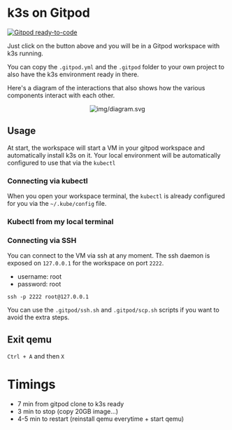 # k3s on Gitpod

[![Gitpod ready-to-code](https://gitpod.io/button/open-in-gitpod.svg)](https://gitpod.io/#https://github.com/yonixw/gitpod-k3s)

Just click on the button above and you will be in a Gitpod workspace with k3s running.

You can copy the `.gitpod.yml` and the `.gitpod` folder to your own project to also have the k3s environment ready in there.

Here's a diagram of the interactions that also shows how the various components interact with each other.

<center>

![img/diagram.svg](img/diagram.svg)

</center>

## Usage

At start, the workspace will start a VM in your gitpod workspace and
automatically install k3s on it. Your local environment will be automatically
configured to use that via the `kubectl`

### Connecting via kubectl

When you open your workspace terminal, the `kubectl` is already configured for you
via the `~/.kube/config` file.

### Kubectl from my local terminal

### Connecting via SSH

You can connect to the VM via ssh at any moment. The ssh daemon
is exposed on `127.0.0.1` for the workspace on port `2222`.

- username: root
- password: root

```console
ssh -p 2222 root@127.0.0.1
```

You can use the `.gitpod/ssh.sh` and `.gitpod/scp.sh` scripts if you want to
avoid the extra steps.

## Exit qemu

`Ctrl + A` and then `X`

# Timings

- 7 min from gitpod clone to k3s ready
- 3 min to stop (copy 20GB image...)
- 4-5 min to restart (reinstall qemu everytime + start qemu)
